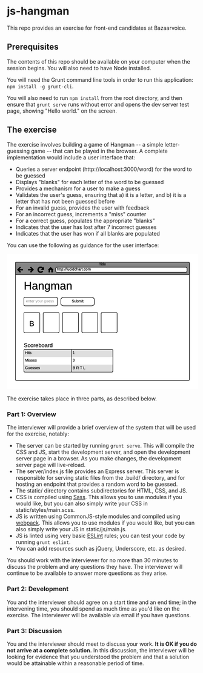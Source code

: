 # js-hangman

This repo provides an exercise for front-end candidates at Bazaarvoice.

## Prerequisites

The contents of this repo should be available on your computer
when the session begins. You will also need to have Node installed.

You will need the Grunt command line tools  in order to run this application:
`npm install -g grunt-cli`.

You will also need to run `npm install` from the root directory, and then ensure that `grunt serve` runs without error and opens the dev server test page, showing "Hello world." on the screen.

## The exercise

The exercise involves building a game of Hangman -- a simple letter-guessing
game -- that can be played in the browser. A complete implementation would
include a user interface that:

- Queries a server endpoint (http://localhost:3000/word) for the word to be
  guessed
- Displays "blanks" for each letter of the word to be guessed
- Provides a mechanism for a user to make a guess
- Validates the user's guess, ensuring that a) it is a letter, and b) it is a
  letter that has not been guessed before
- For an invalid guess, provides the user with feedback
- For an incorrect guess, increments a "miss" counter
- For a correct guess, populates the appropriate "blanks"
- Indicates that the user has lost after 7 incorrect guesses
- Indicates that the user has won if all blanks are populated

You can use the following as guidance for the user interface:

![wireframe](./assets/wireframe.png)

The exercise takes place in three parts, as described below.

### Part 1: Overview

The interviewer will provide a brief overview of the system that will
be used for the exercise, notably:

- The server can be started by running `grunt serve`. This will compile the
  CSS and JS, start the development server, and open the development server
  page in a browser. As you make changes, the development server page will
  live-reload.
- The server/index.js file provides an Express server. This server is
  responsible for serving static files from the .build/ directory, and for
  hosting an endpoint that provides a random word to be guessed.
- The static/ directory contains subdirectories for HTML, CSS, and JS.
- CSS is compiled using [Sass](http://sass-lang.com/). This allows you to use
  modules if you would like, but you can also simply write your CSS in
  static/styles/main.scss.
- JS is written using CommonJS-style modules and compiled using
  [webpack](http://webpack.github.io/). This allows you to use modules if you
  would like, but you can also simply write your JS in static/js/main.js.
- JS is linted using very basic [ESLint](http://eslint.org/) rules; you can
  test your code by running `grunt eslint`.
- You can add resources such as jQuery, Underscore, etc. as desired.

You should work with the interviewer for no more than 30 minutes
to discuss the problem and any questions they have. The interviewer will
continue to be available to answer more questions as they arise.

### Part 2: Development

You and the interviewer should agree on a start time and an end time; in the
intervening time, you should spend as much time as you'd like on the
exercise. The interviewer will be available via email if you have questions.

### Part 3: Discussion

You and the interviewer should meet to discuss your work. **It is OK if you do
not arrive at a complete solution.** In this discussion, the interviewer will be
looking for evidence that you understood the problem and that a solution would
be attainable within a reasonable period of time.
